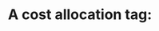 ---
layout: answer
title: "A cost allocation tag:"
blurb: "An AWS Cost and Usage Report can get unwieldly quickly as an organization moves to the cloud. Cost allocation tags help you identify and categorize resour"
quid: 256
---